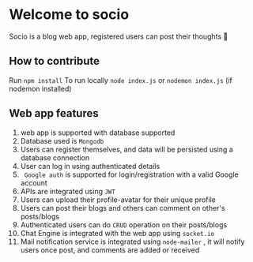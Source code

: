 # Welcome to socio
Socio is a blog web app, registered users can post their thoughts 🚀

## How to contribute

Run  ```npm install```
To run locally ```node index.js``` or ```nodemon index.js``` (if nodemon installed)

## Web app features

1. web app is supported with database supported 
2. Database used is ```Mongodb```
3. Users can register themselves, and data will be persisted using a database connection
4. User can log in using authenticated details
5. ``` Google auth``` is supported for login/registration with a valid Google account
6. APIs are integrated using ```JWT```
7. Users can upload their profile-avatar for their unique profile
8. Users can post their blogs and others can comment on other's posts/blogs
9. Authenticated users can do ```CRUD``` operation on their posts/blogs
10. Chat Engine is integrated with the web app using ```socket.io```
11. Mail notification service is integrated using ```node-mailer``` , it will notify users once post, and comments are added or received
